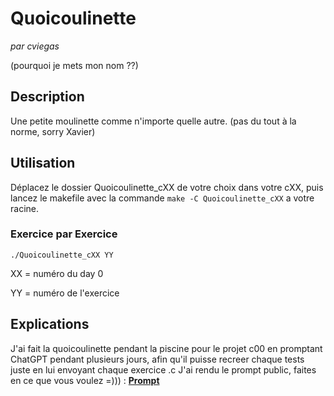 # Quoicoulinette
*par cviegas*

(pourquoi je mets mon nom ??)

## Description
Une petite moulinette comme n'importe quelle autre. (pas du tout à la norme, sorry Xavier)

## Utilisation
Déplacez le dossier Quoicoulinette_cXX de votre choix dans votre cXX, puis lancez le makefile avec la commande
```make -C Quoicoulinette_cXX```
a votre racine.
### Exercice par Exercice
```./Quoicoulinette_cXX YY```

XX = numéro du day 0

YY = numéro de l'exercice

## Explications
J'ai fait la quoicoulinette pendant la piscine pour le projet c00 en promptant ChatGPT pendant plusieurs jours, 
afin qu'il puisse recreer chaque tests juste en lui envoyant chaque exercice .c
J'ai rendu le prompt public, faites en ce que vous voulez =))) : **[Prompt](https://chat.openai.com/share/b4448b69-6c5f-498e-9c34-9e2618cacf33)**



